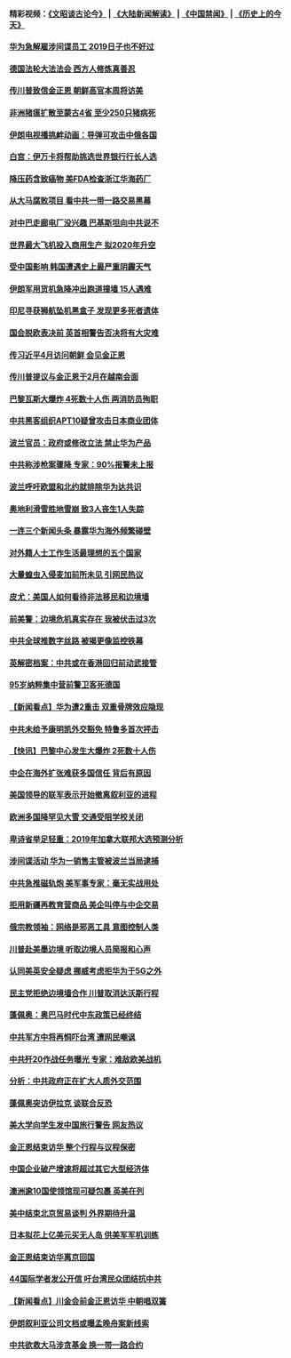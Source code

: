 #### 精彩视频：[《文昭谈古论今》](https://github.com/gfw-breaker/wenzhao/blob/master/README.md?t=01151531) | [《大陆新闻解读》](https://github.com/gfw-breaker/ntdtv-comedy/blob/master/README.md?t=01151531) | [《中国禁闻》](https://github.com/gfw-breaker/ntdtv-news/blob/master/README.md?t=01151531) | [《历史上的今天》](https://github.com/gfw-breaker/today-in-history/blob/master/README.md?t=01151531) 

#### [华为急解雇涉间谍员工 2019日子也不好过](../pages/nsc418/n10976038.md?t=01151531) 

#### [德国法轮大法法会 西方人修炼真善忍](../pages/nsc418/n10976947.md?t=01151531) 

#### [传川普致信金正恩 朝鲜高官本周将访美](../pages/nsc418/n10976756.md?t=01151531) 

#### [非洲猪瘟扩散至蒙古4省 至少250只猪病死](../pages/nsc418/n10976120.md?t=01151531) 

#### [伊朗电视播挑衅动画：导弹可攻击中俄各国](../pages/nsc418/n10976504.md?t=01151531) 

#### [白宫：伊万卡将帮助挑选世界银行行长人选](../pages/nsc418/n10976053.md?t=01151531) 

#### [降压药含致癌物 美FDA检查浙江华海药厂](../pages/nsc418/n10975949.md?t=01151531) 

#### [从大马腐败项目 看中共一带一路交易黑幕](../pages/nsc418/n10975091.md?t=01151531) 

#### [对中巴走廊电厂没兴趣 巴基斯坦向中共说不](../pages/nsc418/n10975898.md?t=01151531) 

#### [世界最大飞机投入商用生产 拟2020年升空](../pages/nsc418/n10975188.md?t=01151531) 

#### [受中国影响 韩国遭遇史上最严重阴霾天气](../pages/nsc418/n10974564.md?t=01151531) 

#### [伊朗军用货机急降冲出跑道撞墙 15人遇难](../pages/nsc418/n10974806.md?t=01151531) 

#### [印尼寻获狮航坠机黑盒子 发现更多死者遗体](../pages/nsc418/n10974514.md?t=01151531) 

#### [国会脱欧表决前 英首相警告否决将有大灾难](../pages/nsc418/n10974483.md?t=01151531) 

#### [传习近平4月访问朝鲜 会见金正恩](../pages/nsc418/n10974482.md?t=01151531) 

#### [传川普提议与金正恩于2月在越南会面](../pages/nsc418/n10974214.md?t=01151531) 

#### [巴黎瓦斯大爆炸 4死数十人伤 两消防员殉职](../pages/nsc418/n10973956.md?t=01151531) 

#### [中共黑客组织APT10疑曾攻击日本商业团体](../pages/nsc418/n10973309.md?t=01151531) 

#### [波兰官员：政府或修改立法 禁止华为产品](../pages/nsc418/n10973119.md?t=01151531) 

#### [中共称涉枪案骤降 专家：90%报警未上报](../pages/nsc418/n10972910.md?t=01151531) 

#### [波兰呼吁欧盟和北约就排除华为达共识](../pages/nsc418/n10972945.md?t=01151531) 

#### [奥地利滑雪胜地雪崩 致3人丧生1人失踪](../pages/nsc418/n10972686.md?t=01151531) 

#### [一连三个新闻头条 暴露华为海外频繁碰壁](../pages/nsc418/n10971567.md?t=01151531) 

#### [对外籍人士工作生活最理想的五个国家](../pages/nsc418/n10967253.md?t=01151531) 

#### [大量蝗虫入侵麦加前所未见 引网民热议](../pages/nsc418/n10971942.md?t=01151531) 

#### [皮尤：美国人如何看待非法移民和边境墙](../pages/nsc418/n10971472.md?t=01151531) 

#### [前美警：边境危机真实存在 我被伏击过3次](../pages/nsc418/n10971325.md?t=01151531) 

#### [中共全球推数字丝路 被揭更像监控铁幕](../pages/nsc418/n10971263.md?t=01151531) 

#### [英解密档案：中共或在香港回归前动武接管](../pages/nsc418/n10971281.md?t=01151531) 

#### [95岁纳粹集中营前警卫客死德国](../pages/nsc418/n10971172.md?t=01151531) 

#### [【新闻看点】华为遭2重击 双重骨牌效应隐现](../pages/nsc418/n10971234.md?t=01151531) 

#### [中共未给予康明凯外交豁免 特鲁多首次抨击](../pages/nsc418/n10970976.md?t=01151531) 

#### [【快讯】巴黎中心发生大爆炸 2死数十人伤](../pages/nsc418/n10970675.md?t=01151531) 

#### [中企在海外扩张难获多国信任 背后有原因](../pages/nsc418/n10969228.md?t=01151531) 

#### [美国领导的联军表示开始撤离叙利亚的进程](../pages/nsc418/n10969434.md?t=01151531) 

#### [欧洲多国降罕见大雪  交通受阻学校关闭](../pages/nsc418/n10969390.md?t=01151531) 

#### [卑诗省举足轻重：2019年加拿大联邦大选预测分析](../pages/nsc418/n10969417.md?t=01151531) 

#### [涉间谍活动 华为一销售主管被波兰当局逮捕](../pages/nsc418/n10968651.md?t=01151531) 

#### [中共急推磁轨炮 美军事专家：毫无实战用处](../pages/nsc418/n10968326.md?t=01151531) 

#### [拒用新疆再教育营商品 美企叫停与中企交易](../pages/nsc418/n10967266.md?t=01151531) 

#### [俄宗教领袖：网络是邪恶工具 意图控制人类](../pages/nsc418/n10967762.md?t=01151531) 

#### [川普赴美墨边境 听取边境人员简报和心声](../pages/nsc418/n10966781.md?t=01151531) 

#### [认同美英安全疑虑 挪威考虑拒华为于5G之外](../pages/nsc418/n10966374.md?t=01151531) 

#### [民主党拒绝边境墙合作 川普取消达沃斯行程](../pages/nsc418/n10966613.md?t=01151531) 

#### [蓬佩奥：奥巴马时代中东政策已经终结](../pages/nsc418/n10966603.md?t=01151531) 

#### [中共军方中将再恫吓台湾 遭网民嘲讽](../pages/nsc418/n10965590.md?t=01151531) 

#### [中共歼20作战任务曝光 专家：难敌欧美战机](../pages/nsc418/n10965390.md?t=01151531) 

#### [分析：中共政府正在扩大人质外交范围](../pages/nsc418/n10964360.md?t=01151531) 

#### [蓬佩奥突访伊拉克 谈联合反恐](../pages/nsc418/n10964356.md?t=01151531) 

#### [美大学向学生发中国旅行警告 网友热议](../pages/nsc418/n10964289.md?t=01151531) 

#### [金正恩结束访华 整个行程与议程保密](../pages/nsc418/n10964023.md?t=01151531) 

#### [中国企业破产增速将超过其它大型经济体](../pages/nsc418/n10964069.md?t=01151531) 

#### [澳洲逾10国使领馆现可疑包裹 英美在列](../pages/nsc418/n10963456.md?t=01151531) 

#### [美中结束北京贸易谈判 外界期待升温](../pages/nsc418/n10962435.md?t=01151531) 

#### [日本拟花上亿美元买无人岛 供美军军机训练](../pages/nsc418/n10963404.md?t=01151531) 

#### [金正恩结束访华离京回国](../pages/nsc418/n10963076.md?t=01151531) 

#### [44国际学者发公开信 吁台湾民众团结抗中共](../pages/nsc418/n10962186.md?t=01151531) 

#### [【新闻看点】川金会前金正恩访华 中朝唱双簧](../pages/nsc418/n10962061.md?t=01151531) 

#### [伊朗叙利亚公司文档或曝孟晚舟案新线索](../pages/nsc418/n10962067.md?t=01151531) 

#### [中共欲救大马涉贪基金 换一带一路合约](../pages/nsc418/n10962070.md?t=01151531) 


